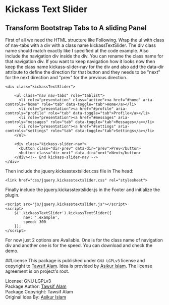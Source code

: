 # Kickass Text Slider

## Transform Bootstrap Tabs to A sliding Panel

First of all we need the HTML structure like Following. 
Wrap the ul with class of nav-tabs with a div with a class name kickassTextSlider. The div class name should match exactly like I specified at the code example. 
Also include the navigation div inside the div. You can rename the class name for that navigation div. If you want to keep navigation how it looks now then keep the class name kickass-slider-nav for the div and also add the data-dir attribute to define the direction for that button and they needs to be "next" for the next direction and "prev" for the previous direction.
```
<div class="kickassTextSlider">

    <ul class="nav nav-tabs" role="tablist">
      <li role="presentation" class="active"><a href="#home" aria-controls="home" role="tab" data-toggle="tab">Home</a></li>
      <li role="presentation"><a href="#profile" aria-controls="profile" role="tab" data-toggle="tab">Profile</a></li>
      <li role="presentation"><a href="#messages" aria-controls="messages" role="tab" data-toggle="tab">Messages</a></li>
      <li role="presentation"><a href="#settings" aria-controls="settings" role="tab" data-toggle="tab">Settings</a></li>
    </ul>

    <div class="kickass-slider-nav">
      <button class="dir-prev" data-dir="prev">Prev</button>
      <button class="dir-next" data-dir="next">Next</button>
    </div><!-- End kickass-slider-nav -->
</div>
```

Then include the jquery.kickasstextslider.css file in The head:
```
<link href="css/jquery.kickasstextslider.css" rel="stylesheet">
```

Finally include the jquery.kickasstextslider.js in the Footer and initialize the plugin.
```
<script src="js/jquery.kickasstextslider.js"></script>
<script>
    $('.kickassTextSlider').kickassTextSlider({
        nav: '.example',
        speed: 300
    });
</script>
```

For now just 2 options are Available. One is for the class name of navigation div and another one is for the speed. You can download and check the demo.

##License
This package is published under `GNU LGPLv3` license and copyright to [Tawsif Alam](https://github.com/tawsifalam/). Idea is provided by [Asikur Islam](https://github.com/asikur). The license agreement is on project's root.

License: GNU LGPLv3<br />
Package Author: [Tawsif Alam](https://github.com/tawsifalam/)<br />
Package Copyright: Tawsif Alam<br />
Original Idea By: [Asikur Islam](https://github.com/asikur)<br />
